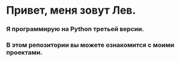 # Привет, меня зовут Лев.

### Я программирую на Python третьей версии.
### В этом репозитории вы можете ознакомится с моими проектами.

